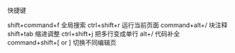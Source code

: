 

快捷键

shift+command+f 全局搜索
ctrl+shift+r 运行当前页面
command+alt+/  块注释
shift+tab 缩进调整
ctrl+shift+j 把多行变成单行
alt+/ 代码补全
command+shift+[ or ] 切换不同编辑页
